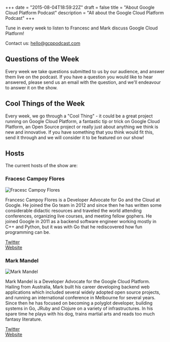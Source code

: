 +++
date = "2015-08-04T18:59:22Z"
draft = false
title = "About Google Cloud Platform Podcast"
description = "All about the Google Cloud Platform Podcast"
+++

Tune in every week to listen to Francesc and Mark discuss Google Cloud Platform!

Contact us: <a href="mailto:hello@gcppodcast.com">hello@gcppodcast.com</a>

## Questions of the Week

Every week we take questions submitted to us by our audience, and answer them live on
the podcast. If you have a question you would like to hear answered, please send us an email
with the question, and we'll endeavour to answer it on the show.

## Cool Things of the Week

Every week, we go through a "Cool Thing" - it could be a great project running on Google Cloud Platform, a 
fantastic tip or trick on Google Cloud Platform, an Open Source project or really just about anything we 
think is new and innovative. If you have something that you think would fit this, send it through and
we will consider it to be featured on our show!


## Hosts

The current hosts of the show are:

### Fracesc Campoy Flores
![Fracesc Campoy Flores](/images/hosts/Francesc_Campoy_Flores.jpg)

Francesc Campoy Flores is a Developer Advocate for Go and the Cloud at Google. He joined the Go team in 2012 and since then he has written some considerable didactic resources and traveled the world attending conferences, organizing live courses, and meeting fellow gophers. He joined Google in 2011 as a backend software engineer working mostly in C++ and Python, but it was with Go that he rediscovered how fun programming can be.

[Twitter](https://www.twitter.com/francesc)  
[Website](http://www.campoy.cat/)

### Mark Mandel

![Mark Mandel](/images/hosts/Mark_Mandel.jpg)

Mark Mandel is a Developer Advocate for the Google Cloud Platform. Hailing from Australia, Mark built his career developing backend web applications which included several widely adopted open source projects, and running an international conference in Melbourne for several years. Since then he has focused on becoming a polyglot developer, building systems in Go, JRuby and Clojure on a variety of infrastructures. In his spare time he plays with his dog, trains martial arts and reads too much fantasy literature.

[Twitter](https://www.twitter.com/neurotic)  
[Website](http://www.compoundtheory.com)